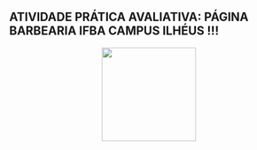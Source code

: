  ## ATIVIDADE PRÁTICA AVALIATIVA: PÁGINA BARBEARIA IFBA CAMPUS ILHÉUS !!!
  <div align="center">

  <img height="170em" src="https://github.com/AlanPrates/Aula05/blob/d51b443a78a31876987e0d92dfc2d1c5d5d3ec9d/imagens/Captura%20da%20Web_19-4-     2022_15135_127.0.0.1.jpeg"/> 
  
  </div>

